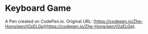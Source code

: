 # Keyboard Game

A Pen created on CodePen.io. Original URL: [https://codepen.io/Zhe-Hong/pen/jOzELGp](https://codepen.io/Zhe-Hong/pen/jOzELGp).


